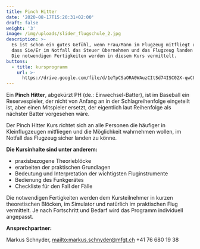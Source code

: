 ```yaml
---
title: Pinch Hitter
date: '2020-08-17T15:20:31+02:00'
draft: false
weight: '3'
image: /img/uploads/slider_flugschule_2.jpg
description: >-
  Es ist schon ein gutes Gefühl, wenn Frau/Mann im Flugzeug mitfliegt und weiss,
  dass Sie/Er im Notfall das Steuer übernehmen und das Flugzeug landen könnte.
  Die notwendigen Fertigkeiten werden in diesem Kurs vermittelt.
buttons:
  - title: kursprogramm
    url: >-
      https://drive.google.com/file/d/1eTpCSaORA0WAuzCItSd74ISC02X-qwC8/view?usp=sharing
---
```

Ein **Pinch Hitter**, abgekürzt PH (de.: Einwechsel-Batter), ist im Baseball ein Reservespieler, der nicht von Anfang an in der Schlagreihenfolge eingeteilt ist, aber einen Mitspieler ersetzt, der eigentlich laut Reihenfolge als nächster Batter vorgesehen wäre.



Der Pinch Hitter Kurs richtet sich an alle Personen die häufiger in Kleinflugzeugen mitfliegen und die Möglichkeit wahrnehmen wollen, im Notfall das Flugzeug sicher landen zu könne.

**Die Kursinhalte sind unter anderem:**

* praxisbezogene Theorieblöcke
* erarbeiten der praktischen Grundlagen
* Bedeutung und Interpretation der wichtigsten Fluginstrumente
* Bedienung des Funkgerätes
* Checkliste für den Fall der Fälle

Die notwendigen Fertigkeiten werden dem Kursteilnehmer in kurzen theoretischen Blöcken, im Simulator und natürlich im praktischen Flug vermittelt. Je nach Fortschritt und Bedarf wird das Programm individuell angepasst.

**Ansprechpartner:**

Markus Schnyder, <mailto:markus.schnyder@mfgt.ch> +41 76 680 19 38
